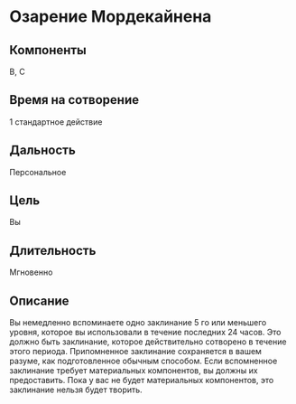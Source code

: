 # Озарение Мордекайнена

## Компоненты
В, С

## Время на сотворение
1 стандартное действие

## Дальность
Персональное

## Цель
Вы

## Длительность
Мгновенно

## Описание
Вы немедленно вспоминаете одно заклинание 5 го или меньшего уровня, которое вы использовали в течение последних 24 часов. Это должно быть заклинание, которое действительно сотворено в течение этого периода. Припомненное заклинание сохраняется в вашем разуме, как подготовленное обычным способом. Если вспомненное заклинание требует материальных компонентов, вы должны их предоставить. Пока у вас не будет материальных компонентов, это заклинание нельзя будет творить.